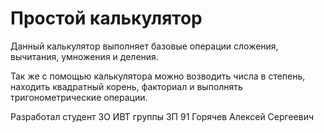 # Простой калькулятор

Данный калькулятор выполняет базовые операции сложения, вычитания, умножения и деления.

Так же с помощью калькулятора можно возводить числа в степень, находить квадратный корень, факториал и выполнять тригонометрические операции.

Разработал студент ЗО ИВТ группы ЗП 91 Горячев Алексей Сергеевич
